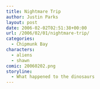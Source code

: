 ```yaml
---
title: Nightmare Trip
author: Justin Parks
layout: post
date: 2006-02-02T02:51:38+00:00
url: /2006/02/01/nightmare-trip/
categories:
  - Chipmunk Bay
characters:
  - aliens
  - shawn
comic: 20060202.png 
storyline:
  - What happened to the dinosaurs
---
```

